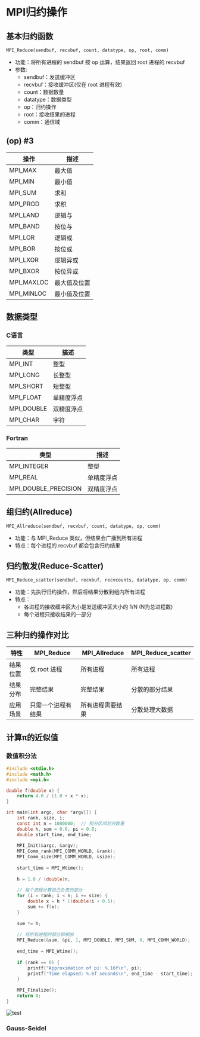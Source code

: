 # MPI归约操作 #
## 基本归约函数 ##
`MPI_Reduce(sendbuf, recvbuf, count, datatype, op, root, comm)`
- 功能：将所有进程的 sendbuf 按 op 运算，结果返回 root 进程的 recvbuf
- 参数:
    - sendbuf：发送缓冲区
    - recvbuf：接收缓冲区(仅在 root 进程有效)
    - count：数据数量
    - datatype：数据类型
    - op：归约操作
    - root：接收结果的进程
    - comm：通信域
## (op) #3
|操作|	描述|
|----|-----|
|MPI_MAX	|最大值|
|MPI_MIN	|最小值|
|MPI_SUM	|求和|
|MPI_PROD	|求积|
|MPI_LAND	|逻辑与|
|MPI_BAND	|按位与|
|MPI_LOR	|逻辑或|
|MPI_BOR	|按位或|
|MPI_LXOR	|逻辑异或|
|MPI_BXOR	|按位异或|
|MPI_MAXLOC	|最大值及位置|
|MPI_MINLOC	|最小值及位置|
## 数据类型 ##
### C语言 ###
|类型	|描述|
|------|----|
|MPI_INT|	整型|
|MPI_LONG|	长整型|
|MPI_SHORT|	短整型|
|MPI_FLOAT|	单精度浮点|
|MPI_DOUBLE|	双精度浮点|
|MPI_CHAR	|字符|
### Fortran ###
|类型	|描述|
|-----|-----|
|MPI_INTEGER|	整型|
|MPI_REAL	|单精度浮点|
|MPI_DOUBLE_PRECISION	|双精度浮点|
## 组归约(Allreduce) ##
`MPI_Allreduce(sendbuf, recvbuf, count, datatype, op, comm)`
- 功能：与 MPI_Reduce 类似，但结果会广播到所有进程
- 特点：每个进程的 recvbuf 都会包含归约结果
## 归约散发(Reduce-Scatter) ##
`MPI_Reduce_scatter(sendbuf, recvbuf, recvcounts, datatype, op, comm)`
- 功能：先执行归约操作，然后将结果分散到组内所有进程
- 特点：
    - 各进程的接收缓冲区大小是发送缓冲区大小的 1/N (N为总进程数)
    - 每个进程只接收结果的一部分
## 三种归约操作对比 ##
|特性	|MPI_Reduce|	MPI_Allreduce|	MPI_Reduce_scatter|
|------|-----------|---------------|--------------------|
|结果位置	|仅 root 进程	|所有进程	|所有进程|
|结果分布	|完整结果	|完整结果	|分散的部分结果|
|应用场景	|只需一个进程有结果	|所有进程需要结果	|分散处理大数据|
## 计算π的近似值 ##
### 数值积分法 ###
```c
#include <stdio.h>
#include <math.h>
#include <mpi.h>

double f(double x) {
    return 4.0 / (1.0 + x * x);
}

int main(int argc, char *argv[]) {
    int rank, size, i;
    const int n = 1000000;  // 积分区间划分数量
    double h, sum = 0.0, pi = 0.0;
    double start_time, end_time;
    
    MPI_Init(&argc, &argv);
    MPI_Comm_rank(MPI_COMM_WORLD, &rank);
    MPI_Comm_size(MPI_COMM_WORLD, &size);
    
    start_time = MPI_Wtime();
    
    h = 1.0 / (double)n;
    
    // 每个进程计算自己负责的部分
    for (i = rank; i < n; i += size) {
        double x = h * ((double)i + 0.5);
        sum += f(x);
    }
    
    sum *= h;
    
    // 将所有进程的部分和相加
    MPI_Reduce(&sum, &pi, 1, MPI_DOUBLE, MPI_SUM, 0, MPI_COMM_WORLD);
    
    end_time = MPI_Wtime();
    
    if (rank == 0) {
        printf("Approximation of pi: %.16f\n", pi);
        printf("Time elapsed: %.6f seconds\n", end_time - start_time);
    }
    
    MPI_Finalize();
    return 0;
}
```
![test]()
### Gauss-Seidel ###
